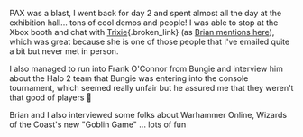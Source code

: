 PAX was a blast, I went back for day 2 and spent almost all the day at the exhibition hall... tons of cool demos and people! I was able to stop at the Xbox booth and chat with [Trixie](http://www.xbox.com/en-US/community/personality/trixie/default.htm){.broken_link} (as [Brian mentions here](http://brianjo.spaces.live.com/blog/)), which was great because she is one of those people that I've emailed quite a bit but never met in person.

I also managed to run into Frank O'Connor from Bungie and interview him about the Halo 2 team that Bungie was entering into the console tournament, which seemed really unfair but he assured me that they weren't that good of players 🙂

Brian and I also interviewed some folks about Warhammer Online, Wizards of the Coast's new "Goblin Game" ... lots of fun
